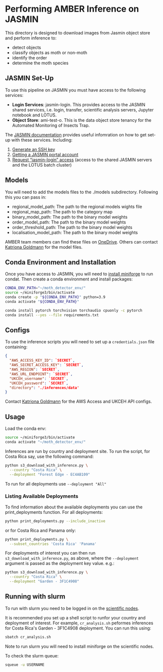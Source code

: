 # Performing AMBER Inference on JASMIN

This directory is designed to download images from Jasmin object store and perform inference to:
- detect objects
- classify objects as moth or non-moth
- identify the order
- determine the moth species

## JASMIN Set-Up

To use this pipeline on JASMIN you must have access to the following services: 
- **Login Services**: jasmin-login. This provides access to the JASMIN shared services, i.e. login, transfer, scientific analysis servers, Jupyter notebook and LOTUS.
- **Object Store**: ami-test-o. This is the data object store tenancy for the Automated Monitoring of Insects Trap.

The [JASMIN documentation](https://help.jasmin.ac.uk/docs/getting-started/get-started-with-jasmin/) provides useful infomration on how to get set-up with these services. Including: 
1. [Generate an SSH key](https://help.jasmin.ac.uk/docs/getting-started/generate-ssh-key-pair/)
2. [Getting a JASMIN portal account](https://help.jasmin.ac.uk/docs/getting-started/get-jasmin-portal-account/)
3. [Request “jasmin-login” access](https://help.jasmin.ac.uk/docs/getting-started/get-login-account/) (access to the shared JASMIN servers and the LOTUS batch cluster)

## Models

You will need to add the models files to the ./models subdirectory. Following this you can pass in: 
- regional_model_path: The path to the regional models wights file   
- regional_map_path: The path to the category map 
- binary_model_path: The path to the binary model weights 
- order_model_path: The path to the binary model weights
- order_threshold_path: The path to the binary model weights
- localisation_model_path: The path to the binary model weights

AMBER team members can find these files on [OneDrive](https://thealanturininstitute.sharepoint.com/:f:/r/sites/Automatedbiodiversitymonitoring/Shared%20Documents/General/Data/models/jasmin?csf=1&web=1&e=HgjhgA). Others can contact [Katriona Goldmann](kgoldmann@turing.ac.uk) for the model files. 


## Conda Environment and Installation

Once you have access to JASMIN, you will need to [install miniforge](https://help.jasmin.ac.uk/docs/software-on-jasmin/creating-and-using-miniforge-environments/) to run condat. Then create a conda environment and install packages: 

```bash
CONDA_ENV_PATH="~/moth_detector_env/"
source ~/miniforge3/bin/activate
conda create -p "${CONDA_ENV_PATH}" python=3.9
conda activate "${CONDA_ENV_PATH}"

conda install pytorch torchvision torchaudio cpuonly -c pytorch
conda install --yes --file requirements.txt
```

## Configs

To use the inference scripts you will need to set up a `credentials.json` file containing: 

```json
{
  "AWS_ACCESS_KEY_ID": `SECRET`,
  "AWS_SECRET_ACCESS_KEY": `SECRET`,
  "AWS_REGION": `SECRET`,
  "AWS_URL_ENDPOINT": `SECRET`,
  "UKCEH_username": `SECRET`,
  "UKCEH_password": `SECRET`,
  "directory": './inferences/data'
}
```

Contact [Katriona Goldmann](kgoldmann@turing.ac.uk) for the AWS Access and UKCEH API configs. 

## Usage

Load the conda env:

```bash
source ~/miniforge3/bin/activate
conda activate "~/moth_detector_env/"
```

Inferences are run by country and deployment site. To run the script, for Costa Rica say, use the following command:

```bash
python s3_download_with_inference.py \
  --country "Costa Rica" \
  --deployment "Forest Edge - EC4AB109"
```

To run for all deployments use `--deployment "All"`

### Listing Available Deployments

To find information about the available deployments you can use the print_deployments function. For all deployments: 

```bash
python print_deployments.py --include_inactive
```

or for Costa Rica and Panama only: 

```bash
python print_deployments.py \
  --subset_countries 'Costa Rica' 'Panama'
```

For deployments of interest you can then run `s3_download_with_inference.py`, as above, where the `--deployment` argument is passed as the deployment key value. e.g.: 

```bash
python s3_download_with_inference.py \
  --country "Costa Rica" \
  --deployment "Garden - 3F1C4908"
```

## Running with slurm

To run with slurm you need to be logged in on the [scientific nodes](https://help.jasmin.ac.uk/docs/interactive-computing/sci-servers/). 

It is recommended you set up a shell script to runfor your country and deployment of interest. For example, `cr_analysis.sh` peformes inferences for Costa Rica's Garden - 3F1C4908 deployment. You can run this using: 

```bash
sbatch cr_analysis.sh
```

Note to run slurm you will need to install miniforge on the scientific nodes. 

To check the slurm queue: 

```bash
squeue -u USERNAME
```

